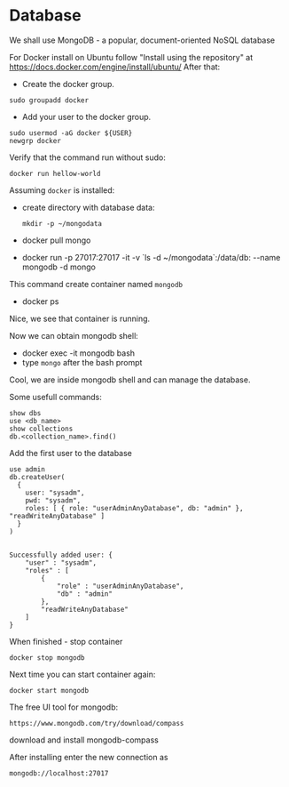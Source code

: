 # Database

We shall use MongoDB - a popular, document-oriented NoSQL database

For Docker install on Ubuntu follow "Install using the repository" at https://docs.docker.com/engine/install/ubuntu/
After that:

- Create the docker group.
```
sudo groupadd docker
```
- Add your user to the docker group.
```
sudo usermod -aG docker ${USER}
newgrp docker
```
Verify that the command run without sudo:
```
docker run hellow-world
```

Assuming `docker` is installed:

- create directory with database data:
  ```
  mkdir -p ~/mongodata
  ```

- docker pull mongo
- docker run -p 27017:27017 -it -v \`ls -d ~/mongodata\`:/data/db: --name mongodb -d mongo

This command create container named `mongodb`

- docker ps

Nice, we see that container is running.

Now we can obtain mongodb shell:

- docker exec -it mongodb bash
- type `mongo` after the bash prompt

Cool, we are inside mongodb shell and can manage the database.

Some usefull commands:
```
show dbs
use <db_name>
show collections
db.<collection_name>.find()
```

Add the first user to the database

```
use admin
db.createUser(
  {
    user: "sysadm",
    pwd: "sysadm",
    roles: [ { role: "userAdminAnyDatabase", db: "admin" }, "readWriteAnyDatabase" ]
  }
)


Successfully added user: {
	"user" : "sysadm",
	"roles" : [
		{
			"role" : "userAdminAnyDatabase",
			"db" : "admin"
		},
		"readWriteAnyDatabase"
	]
}

```


When finished - stop container
```
docker stop mongodb
```

Next time you can start container again:
```
docker start mongodb
```


The free UI tool for mongodb:

`https://www.mongodb.com/try/download/compass`


download and install mongodb-compass

After installing enter the new connection as

`mongodb://localhost:27017`

